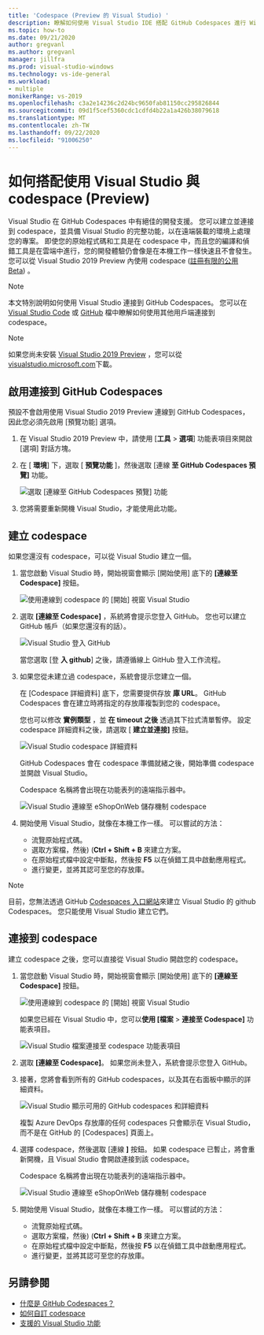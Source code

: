 ```yaml
---
title: 'Codespace (Preview 的 Visual Studio) '
description: 瞭解如何使用 Visual Studio IDE 搭配 GitHub Codespaces 進行 Windows 開發。
ms.topic: how-to
ms.date: 09/21/2020
author: gregvanl
ms.author: gregvanl
manager: jillfra
ms.prod: visual-studio-windows
ms.technology: vs-ide-general
ms.workload:
- multiple
monikerRange: vs-2019
ms.openlocfilehash: c3a2e14236c2d24bc9650fab81150cc295826844
ms.sourcegitcommit: 09d1f5cef5360cdc1cdfd4b22a1a426b38079618
ms.translationtype: MT
ms.contentlocale: zh-TW
ms.lasthandoff: 09/22/2020
ms.locfileid: "91006250"
---
```

# <a name="how-to-use-visual-studio-with-a-codespace-preview"></a>如何搭配使用 Visual Studio 與 codespace (Preview) 

Visual Studio 在 GitHub Codespaces 中有絕佳的開發支援。 您可以建立並連接到 codespace，並具備 Visual Studio 的完整功能，以在遠端裝載的環境上處理您的專案。 即使您的原始程式碼和工具是在 codespace 中，而且您的編譯和偵錯工具是在雲端中進行，您的開發體驗仍會像是在本機工作一樣快速且不會發生。 您可以從 Visual Studio 2019 Preview 內使用 codespace ([註冊有限的公用 Beta](https://github.com/features/codespaces/signup-vs)) 。

> [!NOTE]
> 本文特別說明如何使用 Visual Studio 連接到 GitHub Codespaces。 您可以在 [Visual Studio Code](https://docs.github.com/github/developing-online-with-codespaces/connecting-to-your-codespace-from-visual-studio-code) 或 [GitHub](https://docs.github.com/github/developing-online-with-codespaces/developing-in-a-codespace) 檔中瞭解如何使用其他用戶端連接到 codespace。

> [!NOTE]
> 如果您尚未安裝 [Visual Studio 2019 Preview](https://aka.ms/vspreview) ，您可以從 [visualstudio.microsoft.com](https://aka.ms/vspreview)下載。

## <a name="enable-connect-to-github-codespaces"></a>啟用連接到 GitHub Codespaces

預設不會啟用使用 Visual Studio 2019 Preview 連線到 GitHub Codespaces，因此您必須先啟用 [預覽功能] 選項。

1. 在 Visual Studio 2019 Preview 中，請使用 [**工具**  >  **選項**] 功能表項目來開啟 [選項] 對話方塊。

2. 在 [ **環境**] 下，選取 [ **預覽功能** ]，然後選取 [連線 **至 GitHub Codespaces 預覽]** 功能。

   ![選取 [連線至 GitHub Codespaces 預覽] 功能](media/connect-to-github-codespaces-preview-feature.png)

3. 您將需要重新開機 Visual Studio，才能使用此功能。

## <a name="create-a-codespace"></a>建立 codespace

如果您還沒有 codespace，可以從 Visual Studio 建立一個。

1. 當您啟動 Visual Studio 時，開始視窗會顯示 [開始使用] 底下的 **[連線至 Codespace]** 按鈕。

   ![使用連線到 codespace 的 [開始] 視窗 Visual Studio](media/visual-studio-start-window.png)

2. 選取 **[連線至 Codespace]** ，系統將會提示您登入 GitHub。 您也可以建立 GitHub 帳戶（如果您還沒有的話）。

   ![Visual Studio 登入 GitHub](media/visual-studio-sign-in-to-github.png)

   當您選取 [登 **入 github**] 之後，請遵循線上 GitHub 登入工作流程。

3. 如果您從未建立過 codespace，系統會提示您建立一個。

   在 [Codespace 詳細資料] 底下，您需要提供存放 **庫 URL**。 GitHub Codespaces 會在建立時將指定的存放庫複製到您的 codespace。

   您也可以修改 **實例類型** ，並 **在 timeout 之後** 透過其下拉式清單暫停。 設定 codespace 詳細資料之後，請選取 [ **建立並連接]** 按鈕。

   ![Visual Studio codespace 詳細資料](media/visual-studio-codespace-details.png)

   GitHub Codespaces 會在 codespace 準備就緒之後，開始準備 codespace 並開啟 Visual Studio。

   Codespace 名稱將會出現在功能表列的遠端指示器中。

   ![Visual Studio 連線至 eShopOnWeb 儲存機制 codespace](media/visual-studio-eshoponweb-codespace.png)

4. 開始使用 Visual Studio，就像在本機工作一樣。 可以嘗試的方法：

   * 流覽原始程式碼。
   * 選取方案檔，然後)  (**Ctrl + Shift + B** 來建立方案。
   * 在原始程式檔中設定中斷點，然後按 **F5** 以在偵錯工具中啟動應用程式。
   * 進行變更，並將其認可至您的存放庫。   

> [!NOTE]
> 目前，您無法透過 GitHub [Codespaces 入口網站](https://github.com/codespaces)來建立 Visual Studio 的 github Codespaces。 您只能使用 Visual Studio 建立它們。

## <a name="connect-to-a-codespace"></a>連接到 codespace

建立 codespace 之後，您可以直接從 Visual Studio 開啟您的 codespace。

1. 當您啟動 Visual Studio 時，開始視窗會顯示 [開始使用] 底下的 **[連線至 Codespace]** 按鈕。

   ![使用連線到 codespace 的 [開始] 視窗 Visual Studio](media/visual-studio-start-window.png)

   如果您已經在 Visual Studio 中，您可以**使用 [檔案**  >  **連接至 Codespace]** 功能表項目。

   ![Visual Studio 檔案連接至 codespace 功能表項目](media/visual-studio-file-connect-to-codespace.png)

2. 選取 **[連線至 Codespace]**。 如果您尚未登入，系統會提示您登入 GitHub。

3. 接著，您將會看到所有的 GitHub codespaces，以及其在右面板中顯示的詳細資料。

   ![Visual Studio 顯示可用的 GitHub codespaces 和詳細資料](media/visual-studio-connect-codespace.png)

   複製 Azure DevOps 存放庫的任何 codespaces 只會顯示在 Visual Studio，而不是在 GitHub 的 [Codespaces] 頁面上。

4. 選擇 codespace，然後選取 [連線 **]** 按鈕。 如果 codespace 已暫止，將會重新開機，且 Visual Studio 會開啟連接到該 codespace。

   Codespace 名稱將會出現在功能表列的遠端指示器中。

   ![Visual Studio 連線至 eShopOnWeb 儲存機制 codespace](media/visual-studio-eshoponweb-codespace.png)

5. 開始使用 Visual Studio，就像在本機工作一樣。 可以嘗試的方法：

   * 流覽原始程式碼。
   * 選取方案檔，然後)  (**Ctrl + Shift + B** 來建立方案。
   * 在原始程式檔中設定中斷點，然後按 **F5** 以在偵錯工具中啟動應用程式。
   * 進行變更，並將其認可至您的存放庫。

<!-- TBD ## Suspend a codespace -->

<!-- TBD ## Disconnect from a codespace -->

## <a name="see-also"></a>另請參閱

* [什麼是 GitHub Codespaces？](codespaces-overview.md)
* [如何自訂 codespace](customize-codespaces.md)
* [支援的 Visual Studio 功能](supported-features-codespaces.md)
